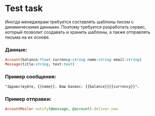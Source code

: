 # Test task

Иногда менеджерам требуется составлять шаблоны писем с динамическими данными. 
Поэтому требуется разработать сервис, который позволит создавать и хранить шаблоны, а также отправлять письма на их основе.

### Данные:

```ruby
Account(balance:float currency:string name:string email:string)
Message(title:string, text:text)
```

### Пример сообщения:
```html
"Здравствуйте, {{name}}. Ваш баланс: {{balance}}{{currency}}".
```

### Пример отправки:
```ruby
AccountMailer.notify(@message, @account).deliver_now
```
